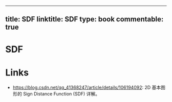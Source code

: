 
---
title: SDF
linktitle: SDF
type: book
commentable: true
---

# SDF

# Links

- https://blog.csdn.net/qq_41368247/article/details/106194092: 2D 基本图形的 Sign Distance Function (SDF) 详解。

    